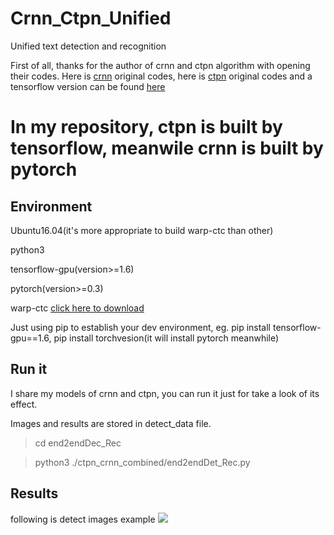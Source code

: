 # Crnn_Ctpn_Unified #
Unified text detection and recognition

First of all, thanks for the author of crnn and ctpn algorithm with opening their codes.
Here is [crnn](https://github.com/meijieru/crnn.pytorch) original codes, here is [ctpn](https://github.com/tianzhi0549/CTPN) original codes and a tensorflow version can be found [here](https://github.com/eragonruan/text-detection-ctpn)

# In my repository, ctpn is built by tensorflow, meanwile crnn is built by pytorch
## Environment 
 Ubuntu16.04(it's more appropriate to build warp-ctc than other)

 python3
 
 tensorflow-gpu(version>=1.6)
 
 pytorch(version>=0.3)
 
 warp-ctc [click here to download](https://github.com/SeanNaren/Warp-ctc)
 
 Just using pip to establish your dev environment, eg. pip install tensorflow-gpu==1.6, pip install torchvesion(it will install pytorch meanwhile)
 
## Run it
 I share my models of crnn and ctpn, you can run it just for take a look of its effect.
 
 Images and results are stored in detect_data file. 
 >cd end2endDec_Rec
 
 >python3 ./ctpn_crnn_combined/end2endDet_Rec.py
 
 ## Results
 following is detect images example 
 ![](https://github.com/Sierkinhane/Crnn_Ctpn_Unified/raw/master/end2endDec_Rec/detect_data/detect_images/1.png)
 
 
 
